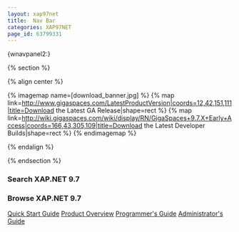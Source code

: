 ```yaml
---
layout: xap97net
title:  Nav Bar
categories: XAP97NET
page_id: 63799331
---
```


{wnavpanel2:}

{% section %}

{% align center %}

{% imagemap name=[download_banner.jpg] %}
{% map link=http://www.gigaspaces.com/LatestProductVersion|coords=12,42,151,111|title=Download the Latest GA Release|shape=rect %}
{% map link=http://wiki.gigaspaces.com/wiki/display/RN/GigaSpaces+9.7.X+Early+Access|coords=166,43,305,109|title=Download the Latest Developer Builds|shape=rect %}
{% endimagemap %}

{% endalign %}

{% endsection %}

### Search XAP.NET 9.7

<section id="search-results" style="display: none;">
  <p>Search results</p>
  <div class="entries"></div>
</section>


### Browse XAP.NET 9.7
[Quick Start Guide](./quick-start-guide.html)
[Product Overview](./product-overview.html)
[Programmer's Guide](./programmer's-guide.html)
[Administrator's Guide](./administrator's-guide.html)